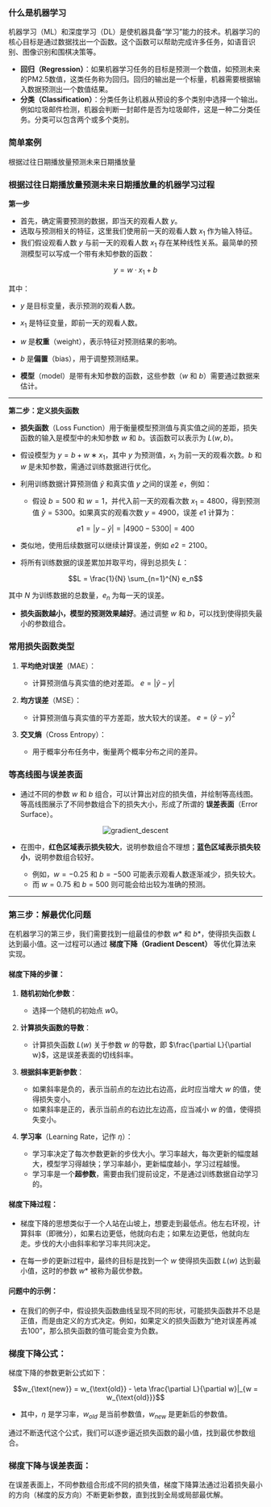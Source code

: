 ### 什么是机器学习

机器学习（ML）和深度学习（DL）是使机器具备“学习”能力的技术。机器学习的核心目标是通过数据找出一个函数。这个函数可以帮助完成许多任务，如语音识别、图像识别和围棋决策等。

- **回归（Regression）**：如果机器学习任务的目标是预测一个数值，如预测未来的PM2.5数值，这类任务称为回归。回归的输出是一个标量，机器需要根据输入数据预测出一个数值结果。
- **分类（Classification）**：分类任务让机器从预设的多个类别中选择一个输出。例如垃圾邮件检测，机器会判断一封邮件是否为垃圾邮件，这是一种二分类任务。分类可以包含两个或多个类别。

### 简单案例

根据过往日期播放量预测未来日期播放量



### 根据过往日期播放量预测未来日期播放量的机器学习过程


**第一步**

- 首先，确定需要预测的数据，即当天的观看人数 $y$。
- 选取与预测相关的特征，这里我们使用前一天的观看人数 $x_1$ 作为输入特征。
- 我们假设观看人数 $y$ 与前一天的观看人数 $x_1$ 存在某种线性关系。最简单的预测模型可以写成一个带有未知参数的函数：
  
```math
y = w \cdot x_1 + b
```

  其中：
  - $y$ 是目标变量，表示预测的观看人数。
  - $x_1$ 是特征变量，即前一天的观看人数。
  - $w$ 是**权重**（weight），表示特征对预测结果的影响。
  - $b$ 是**偏置**（bias），用于调整预测结果。

- **模型**（model）是带有未知参数的函数，这些参数（$`w`$ 和 $b$）需要通过数据来估计。


---

**第二步：定义损失函数**

- **损失函数**（Loss Function）用于衡量模型预测值与真实值之间的差距，损失函数的输入是模型中的未知参数 $w$ 和 $b$。该函数可以表示为 $L(w, b)$。
  
- 假设模型为 $y = b + w ∗ x_1$，其中 $`y`$ 为预测值，$`x_1`$ 为前一天的观看次数。$`b`$ 和 $`w`$ 是未知参数，需通过训练数据进行优化。

- 利用训练数据计算预测值 $ŷ$ 和真实值 $y$ 之间的误差 $e$，例如：

  - 假设 $b = 500$ 和 $w = 1$，并代入前一天的观看次数 $x_1 = 4800$，得到预测值 $ŷ = 5300$。如果真实的观看次数 $y = 4900$，误差 $e1$ 计算为：
  
```math
e1 = |y - ŷ| = |4900 - 5300| = 400
```
  - 类似地，使用后续数据可以继续计算误差，例如 $e2 = 2100$。

- 将所有训练数据的误差累加并取平均，得到总损失 $L$：

```math
L = \frac{1}{N} \sum_{n=1}^{N} e_n
```

  其中 $`N`$ 为训练数据的总数量，$`e_n`$ 为每一天的误差。

- **损失函数越小，模型的预测效果越好**。通过调整 $w$ 和 $b$，可以找到使得损失最小的参数组合。

### 常用损失函数类型

1. **平均绝对误差**（MAE）：
   - 计算预测值与真实值的绝对差距。
   $e = |ŷ - y|$

2. **均方误差**（MSE）：
   - 计算预测值与真实值的平方差距，放大较大的误差。
   $e = (ŷ - y)^2$

3. **交叉熵**（Cross Entropy）：
   - 用于概率分布任务中，衡量两个概率分布之间的差异。

### 等高线图与误差表面

- 通过不同的参数 $w$ 和 $b$ 组合，可以计算出对应的损失值，并绘制等高线图。等高线图展示了不同参数组合下的损失大小，形成了所谓的 **误差表面**（Error Surface）。
<p align="center">
  <img src="https://github.com/machenme/Datawhale/blob/main/deep_learning_basic/imgs/gradient_descent.png" alt="gradient_descent" />
</p>

- 在图中，**红色区域表示损失较大**，说明参数组合不理想；**蓝色区域表示损失较小**，说明参数组合较好。

  - 例如，$`w = -0.25`$ 和 $`b = -500`$ 可能表示观看人数逐渐减少，损失较大。
  - 而 $w = 0.75$ 和 $b = 500$ 则可能会给出较为准确的预测。



---


### 第三步：解最优化问题

在机器学习的第三步，我们需要找到一组最佳的参数 $w*$ 和 $b*$，使得损失函数 $L$ 达到最小值。这一过程可以通过 **梯度下降（Gradient Descent）** 等优化算法来实现。

#### 梯度下降的步骤：
1. **随机初始化参数**：
   - 选择一个随机的初始点 $w0$。

2. **计算损失函数的导数**：
   - 计算损失函数 $L(w)$ 关于参数 $w$ 的导数，即 $\frac{\partial L}{\partial w}$，这是误差表面的切线斜率。
  
3. **根据斜率更新参数**：
   - 如果斜率是负的，表示当前点的左边比右边高，此时应当增大 $w$ 的值，使得损失变小。
   - 如果斜率是正的，表示当前点的右边比左边高，应当减小 $w$ 的值，使得损失变小。

4. **学习率**（Learning Rate，记作 $η$）：
   - 学习率决定了每次参数更新的步伐大小。学习率越大，每次更新的幅度越大，模型学习得越快；学习率越小，更新幅度越小，学习过程越慢。
   - 学习率是一个**超参数**，需要由我们提前设定，不是通过训练数据自动学习的。

#### 梯度下降过程：
- 梯度下降的思想类似于一个人站在山坡上，想要走到最低点。他左右环视，计算斜率（即微分），如果右边更低，他就向右走；如果左边更低，他就向左走。步伐的大小由斜率和学习率共同决定。
  
- 在每一步的更新过程中，最终的目标是找到一个 $w$ 使得损失函数 $L(w)$ 达到最小值，这时的参数 $w*$ 被称为最优参数。

#### 问题中的示例：
- 在我们的例子中，假设损失函数曲线呈现不同的形状，可能损失函数并不总是正值，而是由定义的方式决定。例如，如果定义的损失函数为“绝对误差再减去100”，那么损失函数的值可能会变为负数。

### 梯度下降公式：
梯度下降的参数更新公式如下：
```math
w_{\text{new}} = w_{\text{old}} - \eta \frac{\partial L}{\partial w}|_{w = w_{\text{old}}}
```
- 其中，$`\eta`$ 是学习率，$`w_{old}`$ 是当前参数值，$`w_{new}`$ 是更新后的参数值。

通过不断迭代这个公式，我们可以逐步逼近损失函数的最小值，找到最优参数组合。

### 梯度下降与误差表面：
在误差表面上，不同参数组合形成不同的损失值，梯度下降算法通过沿着损失最小的方向（梯度的反方向）不断更新参数，直到找到全局或局部最优解。

